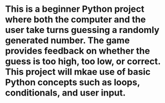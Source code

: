 # This is a beginner Python project where both the computer and the user take turns guessing a randomly generated number. The game provides feedback on whether the guess is too high, too low, or correct. This project will mkae use of basic Python concepts such as loops, conditionals, and user input.
